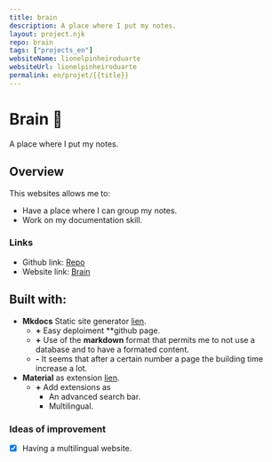 ```yaml
---
title: brain
description: A place where I put my notes. 
layout: project.njk
repo: brain 
tags: ["projects_en"]
websiteName: lionelpinheiroduarte
websiteUrl: lionelpinheiroduarte
permalink: en/projet/{{title}}
---
```


# **Brain** 🧠
A place where I put my notes.

## Overview 

This websites allows me to:

 - Have a place where I can group my notes.
 - Work on my documentation skill. 

### Links 
- Github link: [Repo](https://github.com/LionelPinheiroDuarte/brain)
- Website link: [Brain](https://lionelpinheiroduarte.github.io/brain/)

## Built with: 

- **Mkdocs** Static site generator [lien](https://www.mkdocs.org/).
    - **+** Easy deploiment  **github page.
    - **+** Use of the **markdown** format that permits me to not use a database and to have a formated content. 
    - **-** It seems that after a certain number a page the building time increase a lot.
- **Material** as extension [lien](https://squidfunk.github.io/mkdocs-material/).
    - **+** Add extensions as 
        - An advanced search bar.
        - Multilingual.

### Ideas of improvement
- [x] Having a multilingual website.

